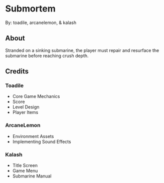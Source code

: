 # Submortem

By: toadile, arcanelemon, & kalash

## About

Stranded on a sinking submarine, the player must repair and resurface the submarine before reaching crush depth.

## Credits

### Toadile
- Core Game Mechanics
- Score
- Level Design
- Player Items

### ArcaneLemon
- Environment Assets
- Implementing Sound Effects

### Kalash
- Title Screen
- Game Menu
- Submarine Manual
